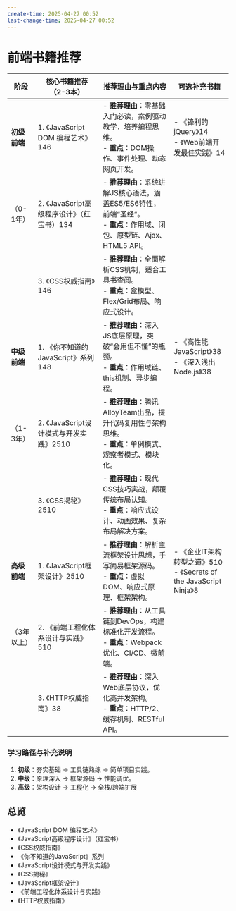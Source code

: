 ```yaml
---
create-time: 2025-04-27 00:52
last-change-time: 2025-04-27 00:52
---
```

# 前端书籍推荐

| **阶段**   | **核心书籍推荐（2-3本）**              | **推荐理由与重点内容**                                                                      | **可选补充书籍**                                                  |
| -------- | ----------------------------- | ---------------------------------------------------------------------------------- | ----------------------------------------------------------- |
| **初级前端** | 1. 《JavaScript DOM 编程艺术》146   | - **推荐理由**：零基础入门必读，案例驱动教学，培养编程思维。  <br>- **重点**：DOM操作、事件处理、动态网页开发。                 | - 《锋利的jQuery》14  <br>- 《Web前端开发最佳实践》14                      |
| （0-1年）   | 2. 《JavaScript高级程序设计》（红宝书）134 | - **推荐理由**：系统讲解JS核心语法，涵盖ES5/ES6特性，前端“圣经”。  <br>- **重点**：作用域、闭包、原型链、Ajax、HTML5 API。 |                                                             |
|          | 3. 《CSS权威指南》146               | - **推荐理由**：全面解析CSS机制，适合工具书查阅。  <br>- **重点**：盒模型、Flex/Grid布局、响应式设计。                 |                                                             |
| **中级前端** | 1. 《你不知道的JavaScript》系列148     | - **推荐理由**：深入JS底层原理，突破“会用但不懂”的瓶颈。  <br>- **重点**：作用域链、this机制、异步编程。                  | - 《高性能JavaScript》38  <br>- 《深入浅出Node.js》38                  |
| （1-3年）   | 2. 《JavaScript设计模式与开发实践》2510  | - **推荐理由**：腾讯AlloyTeam出品，提升代码复用性与架构思维。  <br>- **重点**：单例模式、观察者模式、模块化。               |                                                             |
|          | 3. 《CSS揭秘》2510                | - **推荐理由**：现代CSS技巧实战，颠覆传统布局认知。  <br>- **重点**：响应式设计、动画效果、复杂布局解决方案。                  |                                                             |
| **高级前端** | 1. 《JavaScript框架设计》2510       | - **推荐理由**：解析主流框架设计思想，手写简易框架源码。  <br>- **重点**：虚拟DOM、响应式原理、框架架构。                    | - 《企业IT架构转型之道》510  <br>- 《Secrets of the JavaScript Ninja》8 |
| （3年以上）   | 2. 《前端工程化体系设计与实践》510          | - **推荐理由**：从工具链到DevOps，构建标准化开发流程。  <br>- **重点**：Webpack优化、CI/CD、微前端。               |                                                             |
|          | 3. 《HTTP权威指南》38               | - **推荐理由**：深入Web底层协议，优化高并发架构。  <br>- **重点**：HTTP/2、缓存机制、RESTful API。               |                                                             |

### **学习路径与补充说明**

1. **初级**：夯实基础 → 工具链熟练 → 简单项目实践。
2. **中级**：原理深入 → 框架源码 → 性能调优。
3. **高级**：架构设计 → 工程化 → 全栈/跨端扩展

## 总览

- 《JavaScript DOM 编程艺术》
- 《JavaScript高级程序设计》（红宝书）
- 《CSS权威指南》
- 《你不知道的JavaScript》系列
- 《JavaScript设计模式与开发实践》
- 《CSS揭秘》
- 《JavaScript框架设计》
- 《前端工程化体系设计与实践》
- 《HTTP权威指南》